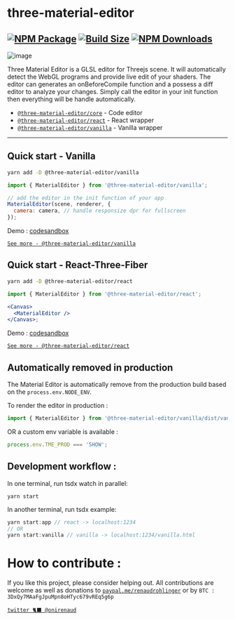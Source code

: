 three-material-editor
========
[![NPM Package][npm]][npm-url] [![Build Size][build-size]][build-size-url] [![NPM Downloads][npm-downloads]][npmtrends-url] 
----
![image](https://user-images.githubusercontent.com/15867665/106266295-98d43980-626b-11eb-9471-dc7cc56270a7.png)

Three Material Editor is a GLSL editor for Threejs scene. It will automatically detect the WebGL programs and provide live edit of your shaders.
The editor can generates an onBeforeCompile function and a possess a diff editor to analyze your changes.
Simply call the editor in your init function then everything will be handle automatically.

- [`@three-material-editor/core`](https://github.com/RenaudRohlinger/three-material-editor/tree/main/packages/core) - Code editor
- [`@three-material-editor/react`](https://github.com/RenaudRohlinger/three-material-editor/tree/main/packages/react) - React wrapper
- [`@three-material-editor/vanilla`](https://github.com/RenaudRohlinger/three-material-editor/tree/main/packages/vanilla) - Vanilla wrapper

---

## Quick start - Vanilla

```sh
yarn add -D @three-material-editor/vanilla
```

```jsx
import { MaterialEditor } from '@three-material-editor/vanilla';

// add the editor in the init function of your app
MaterialEditor(scene, renderer, {
  camera: camera, // handle responsize dpr for fullscreen
});
```
Demo : [codesandbox](https://codesandbox.io/s/three-material-editorvanilla-l55jn)

[`See more - @three-material-editor/vanilla`](https://github.com/RenaudRohlinger/three-material-editor/tree/main/packages/vanilla)

## Quick start - React-Three-Fiber

```sh
yarn add -D @three-material-editor/react
```

```jsx
import { MaterialEditor } from '@three-material-editor/react';

<Canvas>
  <MaterialEditor />
</Canvas>;
```
Demo : [codesandbox](https://codesandbox.io/s/three-material-editorreact-z59h4)

[`See more - @three-material-editor/react`](https://github.com/RenaudRohlinger/three-material-editor/tree/main/packages/react)

## Automatically removed in production

The Material Editor is automatically remove from the production build based on the `process.env.NODE_ENV`.

To render the editor in production :

```jsx
import { MaterialEditor } from '@three-material-editor/vanilla/dist/vanilla.cjs.development';
```

OR a custom env variable is available :

```jsx
process.env.TME_PROD === 'SHOW';
```

## Development workflow :

In one terminal, run tsdx watch in parallel:

`yarn start`

In another terminal, run tsdx example:

```jsx
yarn start:app // react -> localhost:1234
// OR
yarn start:vanilla // vanilla -> localhost:1234/vanilla.html
```

# How to contribute :

If you like this project, please consider helping out. All contributions are welcome as well as donations to [`paypal.me/renaudrohlinger`](https://www.paypal.me/renaudrohlinger) or by `BTC : 3DxQy7MAaFgJpuMpn8oHTyc679vREq5g6p`

[npm]: https://img.shields.io/npm/v/@three-material-editor/core
[npm-url]: https://www.npmjs.com/package/@three-material-editor/core
[build-size]: https://badgen.net/bundlephobia/minzip/@three-material-editor/core
[build-size-url]: https://bundlephobia.com/result?p=@three-material-editor/core
[npm-downloads]: https://img.shields.io/npm/dw/@three-material-editor/core
[npmtrends-url]: https://www.npmtrends.com/@three-material-editor/core

[`twitter 🐈‍⬛ @onirenaud`](https://twitter.com/onirenaud)
